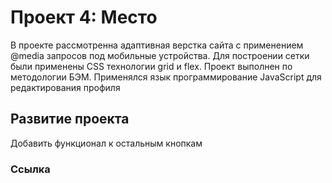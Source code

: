# Проект 4: Место

В проекте рассмотренна адаптивная верстка сайта с применением @media запросов под мобильные устройства. Для построении сетки были применены CSS технологии grid и flex. Проект выполнен по методологии БЭМ. Применялся язык программирование JavaScript для редактирования профиля

## Развитие проекта
Добавить функционал к остальным кнопкам 

### Ссылка

